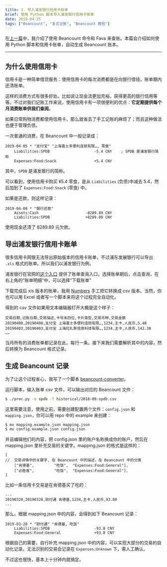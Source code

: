 ```yaml
---
title: 3. 导入浦发银行信用卡账单
brief: 使用 Python 脚本导入浦发银行信用卡账单
date: 2019-04-25
tags: ["Beancount", "复式记账", "Beancount 教程"]
---
```


在[上一篇](beancount-tutorial-2)中，我介绍了使用 Beancount 命令和 Fava 来查账。本篇会介绍如何使用 Python 脚本和信用卡账单，自动生成 Beancount 账本。

---

## 为什么使用信用卡

信用卡是一种简单借贷服务：使用信用卡的每次消费都是在向银行借钱，账单期内还清账单。

这样的消费方式有很多好处。比如说让现金流更加充裕，获得更高的银行信用等等。不过对我们记账工作来说，使用信用卡有一项很便利的优点：**它定期提供每个月消费账单供我们查阅**。

如果日常购物消费都使用信用卡，那么就省去了手工记账的麻烦了；而且这种做法也便于管理负债。

一次普通的消费，在 Beancount 中一般记录成：

```beancount
2019-04-05 * "支付宝" "上海喜士多便利连锁有限…, 零食"
    Liabilities:SPDB                    -5.4 CNY    ; SPDB 是浦发银行简称
    Expenses:Food:Snack                 +5.4 CNY
```

其中，`SPDB` 是浦发银行的简称。

可以看到，使用信用卡购买 ¥5.4 零食，是从 `Liabilities` (负债)中减去 5.4，然后加到了 `Expenses:Food:Snack` (零食) 中。

如果是还款，则这样记录：

```beancount
2019-04-08 * "银行还款"
    Assets:Cash                     -8289.89 CNY
    Liabilities:SPDB                +8289.89 CNY
```

使用现金还清了 8289.89 元欠款。


## 导出浦发银行信用卡账单

很多信用卡网银无法导出原始版本的信用卡账单，不过浦东发展银行可以导出 `.xls` 格式的账单。所以我们以浦发银行为例。

浦发银行在官网的[这个入口](https://ebill.spdbccc.com.cn/cloudbank-portal/loginController/toLogin.action) 提供了账单查询入口。选择账单期后，点击查询，在右上角的“账单明细”中，可以选择“下载账单”

下载完成后 xls 版本的账单，我用 [Numbers](https://www.apple.com/numbers/) 手工把它转换成 csv 版本。当然，你也可以用 Excel 或者写一个脚本来将这个过程完全自动化。

得到的 csv 文件如果用文本编辑器打开大概是这个样子：

```csv
交易日期,记账日期,交易描述,卡号末四位,卡片类型,交易币种,交易金额
20190408,20190408,支付宝 上海喜士多便利连锁有限…,1234,主卡,人民币,5.40
20190403,20190403,支付宝 上海拉扎斯信息科技有限…,1234,主卡,人民币,142.30
……
```

当月所有的消费账单都记录在此，每行一条。接下来我们需要解析其中的内容，然后转换为 Beancount 格式记录。

## 生成 Beancount 记录

为了让这个过程省心，我写了一个脚本 [beancount-converter](https://github.com/lyricat/beancount-converter)。

运行脚本，输入账单 csv 文件，可以输出对应的 Beancount 文件：

```bash
$ ./proc.py -m spdb -f historical/2018-08-spdb.csv
```

这里需要注意，使用之前，需要创建配置两个文件：`config.json` 和 `mapping.json`，你可以用 repo 中的 example 来创建：

```bash
$ mv mapping.example.json mapping.json
$ mv config.example.json config.json
```

并且编辑他们的内容，把 config.json 里的账户名称换成你的账户，然后在 mapping.json 里补充交易的关键字。mapping.json 的格式是这样的：

```javascript,ignore
[
//  交易详情中的关键字, 在 Beancount 中的描述，在 Beancount 中的分类
	["肯德基", 		"吃饭",  "Expenses:Food:General"],
	["必胜客", 	    "吃饭",  "Expenses:Food:General"], 
]
```

比如一条信用卡交易是在肯德基买了吃的：

```csv
...
20190328,20190328,财付通 肯德基,1234,主卡,人民币,93.80
...
```

那么，根据 mapping.json 中的内容，会得到如下 Beancount 记录：

```beancount
2019-03-28 * "财付通" "肯德基, 吃饭"
    Liabilities:SPDB                    -93.8 CNY
    Expenses:Food:General               +93.8 CNY
```

根据自己的需要，自行补充 mapping.json 中的内容，可以实现大部分的交易的自动化记录。无法识别的交易会记录在 `Expenses:Unknown` 下，需人工确认。

不过这也很快，基本上十分钟内就搞定。




